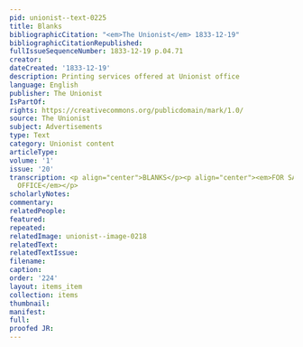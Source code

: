 ```yaml
---
pid: unionist--text-0225
title: Blanks
bibliographicCitation: "<em>The Unionist</em> 1833-12-19"
bibliographicCitationRepublished: 
fullIssueSequenceNumber: 1833-12-19 p.04.71
creator: 
dateCreated: '1833-12-19'
description: Printing services offered at Unionist office
language: English
publisher: The Unionist
IsPartOf: 
rights: https://creativecommons.org/publicdomain/mark/1.0/
source: The Unionist
subject: Advertisements
type: Text
category: Unionist content
articleType: 
volume: '1'
issue: '20'
transcription: <p align="center">BLANKS</p><p align="center"><em>FOR SALE AT THIS
  OFFICE</em></p>
scholarlyNotes: 
commentary: 
relatedPeople: 
featured: 
repeated: 
relatedImage: unionist--image-0218
relatedText: 
relatedTextIssue: 
filename: 
caption: 
order: '224'
layout: items_item
collection: items
thumbnail: 
manifest: 
full: 
proofed JR: 
---
```

